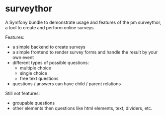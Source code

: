 surveythor
==========

A Symfony bundle to demonstrate usage and features of the pm surveythor, a tool to create and perform online surveys.

Features:
+ a simple backend to create surveys
+ a simple frontend to render survey forms and handle the result by your own event
+ different types of possible questions:
  - multiple choice
  - single choice
  - free text questions
+ questions / answers can have child / parent relations

Still not features:
+ groupable questions
+ other elements then questions like html elements, text, dividers, etc.
